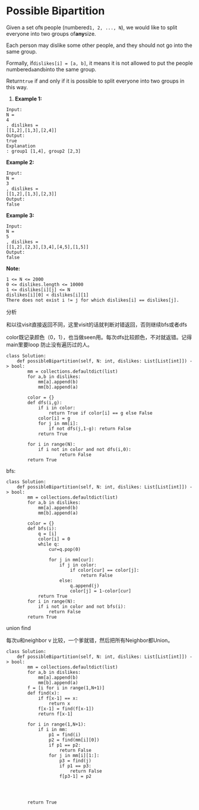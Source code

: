 # Possible Bipartition

Given a set of`N` people \(numbered`1, 2, ..., N`\), we would like to split everyone into two groups of**any**size.

Each person may dislike some other people, and they should not go into the same group.

Formally, if`dislikes[i] = [a, b]`, it means it is not allowed to put the people numbered`a`and`b`into the same group.

Return`true` if and only if it is possible to split everyone into two groups in this way.

1. **Example 1:**

```text
Input: 
N = 
4
, dislikes = 
[[1,2],[1,3],[2,4]]
Output: 
true
Explanation
: group1 [1,4], group2 [2,3]
```

**Example 2:**

```text
Input: 
N = 
3
, dislikes = 
[[1,2],[1,3],[2,3]]
Output: 
false
```

**Example 3:**

```text
Input: 
N = 
5
, dislikes = 
[[1,2],[2,3],[3,4],[4,5],[1,5]]
Output: 
false
```

**Note:**

```text
1 <= N <= 2000
0 <= dislikes.length <= 10000
1 <= dislikes[i][j] <= N
dislikes[i][0] < dislikes[i][1]
There does not exist i != j for which dislikes[i] == dislikes[j].
```

分析

和以往visit直接返回不同，这里visit的话就判断对错返回，否则继续bfs或者dfs

color既记录颜色（0，1），也当做seen用。每次dfs比较颜色，不对就返错。记得main里要loop 防止没有遍历过的人。

```text
class Solution:
    def possibleBipartition(self, N: int, dislikes: List[List[int]]) -> bool:
        mm = collections.defaultdict(list)
        for a,b in dislikes:
            mm[a].append(b)
            mm[b].append(a)

        color = {}
        def dfs(i,g):
            if i in color:
                return True if color[i] == g else False            
            color[i] = g
            for j in mm[i]:                
                if not dfs(j,1-g): return False
            return True

        for i in range(N):
            if i not in color and not dfs(i,0):
                    return False
        return True
```

bfs:

```text
class Solution:
    def possibleBipartition(self, N: int, dislikes: List[List[int]]) -> bool:
        mm = collections.defaultdict(list)
        for a,b in dislikes:
            mm[a].append(b)
            mm[b].append(a)

        color = {}
        def bfs(i):
            q = [i] 
            color[i] = 0
            while q:
                cur=q.pop(0)

                for j in mm[cur]:
                    if j in color:
                        if color[cur] == color[j]:
                            return False
                    else:
                        q.append(j)
                        color[j] = 1-color[cur]
            return True
        for i in range(N):
            if i not in color and not bfs(i):
                return False
        return True
```

union find

每次u和neighbor v 比较，一个爹就错，然后把所有Neighbor都Union。

```text
class Solution:
    def possibleBipartition(self, N: int, dislikes: List[List[int]]) -> bool:
        mm = collections.defaultdict(list)
        for a,b in dislikes:
            mm[a].append(b)
            mm[b].append(a)
        f = [i for i in range(1,N+1)]
        def find(x):
            if f[x-1] == x:
                return x
            f[x-1] = find(f[x-1])
            return f[x-1]

        for i in range(1,N+1):
            if i in mm:
                p1 = find(i)
                p2 = find(mm[i][0])
                if p1 == p2:
                    return False
                for j in mm[i][1:]:
                    p3 = find(j)
                    if p1 == p3:
                        return False
                    f[p3-1] = p2




        return True
```

